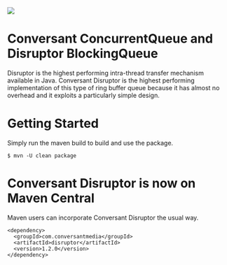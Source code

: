 <img src="https://github.com/conversant/disruptor/blob/master/src/main/resources/ConversantDisruptorLogo.png?raw=true">

# Conversant ConcurrentQueue and Disruptor BlockingQueue

Disruptor is the highest performing intra-thread transfer mechanism available in Java.  Conversant Disruptor is the highest performing implementation of this type of ring buffer queue because it has almost no overhead and it exploits a particularly simple design. 

# Getting Started

Simply run the maven build to build and use the package.

```$ mvn -U clean package```

# Conversant Disruptor is now on Maven Central

Maven users can incorporate Conversant Disruptor the usual way.

```
<dependency>
  <groupId>com.conversantmedia</groupId>
  <artifactId>disruptor</artifactId>
  <version>1.2.0</version>
</dependency>
```
